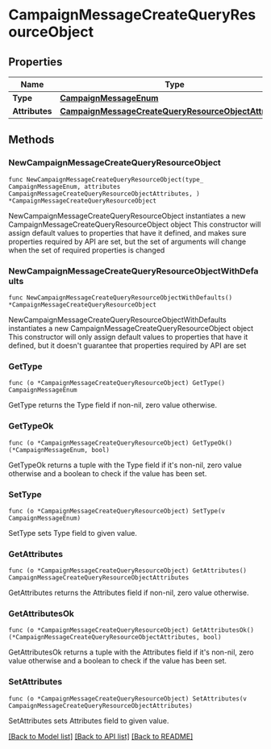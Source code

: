 # CampaignMessageCreateQueryResourceObject

## Properties

Name | Type | Description | Notes
------------ | ------------- | ------------- | -------------
**Type** | [**CampaignMessageEnum**](CampaignMessageEnum.md) |  | 
**Attributes** | [**CampaignMessageCreateQueryResourceObjectAttributes**](CampaignMessageCreateQueryResourceObjectAttributes.md) |  | 

## Methods

### NewCampaignMessageCreateQueryResourceObject

`func NewCampaignMessageCreateQueryResourceObject(type_ CampaignMessageEnum, attributes CampaignMessageCreateQueryResourceObjectAttributes, ) *CampaignMessageCreateQueryResourceObject`

NewCampaignMessageCreateQueryResourceObject instantiates a new CampaignMessageCreateQueryResourceObject object
This constructor will assign default values to properties that have it defined,
and makes sure properties required by API are set, but the set of arguments
will change when the set of required properties is changed

### NewCampaignMessageCreateQueryResourceObjectWithDefaults

`func NewCampaignMessageCreateQueryResourceObjectWithDefaults() *CampaignMessageCreateQueryResourceObject`

NewCampaignMessageCreateQueryResourceObjectWithDefaults instantiates a new CampaignMessageCreateQueryResourceObject object
This constructor will only assign default values to properties that have it defined,
but it doesn't guarantee that properties required by API are set

### GetType

`func (o *CampaignMessageCreateQueryResourceObject) GetType() CampaignMessageEnum`

GetType returns the Type field if non-nil, zero value otherwise.

### GetTypeOk

`func (o *CampaignMessageCreateQueryResourceObject) GetTypeOk() (*CampaignMessageEnum, bool)`

GetTypeOk returns a tuple with the Type field if it's non-nil, zero value otherwise
and a boolean to check if the value has been set.

### SetType

`func (o *CampaignMessageCreateQueryResourceObject) SetType(v CampaignMessageEnum)`

SetType sets Type field to given value.


### GetAttributes

`func (o *CampaignMessageCreateQueryResourceObject) GetAttributes() CampaignMessageCreateQueryResourceObjectAttributes`

GetAttributes returns the Attributes field if non-nil, zero value otherwise.

### GetAttributesOk

`func (o *CampaignMessageCreateQueryResourceObject) GetAttributesOk() (*CampaignMessageCreateQueryResourceObjectAttributes, bool)`

GetAttributesOk returns a tuple with the Attributes field if it's non-nil, zero value otherwise
and a boolean to check if the value has been set.

### SetAttributes

`func (o *CampaignMessageCreateQueryResourceObject) SetAttributes(v CampaignMessageCreateQueryResourceObjectAttributes)`

SetAttributes sets Attributes field to given value.



[[Back to Model list]](../README.md#documentation-for-models) [[Back to API list]](../README.md#documentation-for-api-endpoints) [[Back to README]](../README.md)


